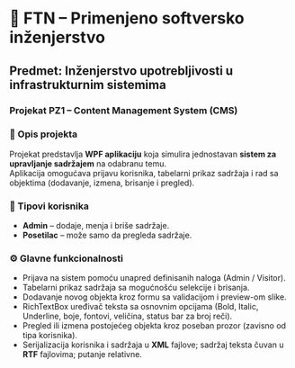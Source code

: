 # 📘 FTN – Primenjeno softversko inženjerstvo  
## Predmet: Inženjerstvo upotrebljivosti u infrastrukturnim sistemima  
### Projekat PZ1 – Content Management System (CMS)

### 📝 Opis projekta
Projekat predstavlja **WPF aplikaciju** koja simulira jednostavan **sistem za upravljanje sadržajem** na odabranu temu.  
Aplikacija omogućava prijavu korisnika, tabelarni prikaz sadržaja i rad sa objektima (dodavanje, izmena, brisanje i pregled).  

### 👥 Tipovi korisnika
- **Admin** – dodaje, menja i briše sadržaje.  
- **Posetilac** – može samo da pregleda sadržaje.  

### ⚙️ Glavne funkcionalnosti
- Prijava na sistem pomoću unapred definisanih naloga (Admin / Visitor).  
- Tabelarni prikaz sadržaja sa mogućnošću selekcije i brisanja.  
- Dodavanje novog objekta kroz formu sa validacijom i preview-om slike.  
- RichTextBox uređivač teksta sa osnovnim opcijama (Bold, Italic, Underline, boje, fontovi, veličina, status bar za broj reči).  
- Pregled ili izmena postojećeg objekta kroz poseban prozor (zavisno od tipa korisnika).  
- Serijalizacija korisnika i sadržaja u **XML** fajlove; sadržaj teksta čuvan u **RTF** fajlovima; putanje relativne.  
